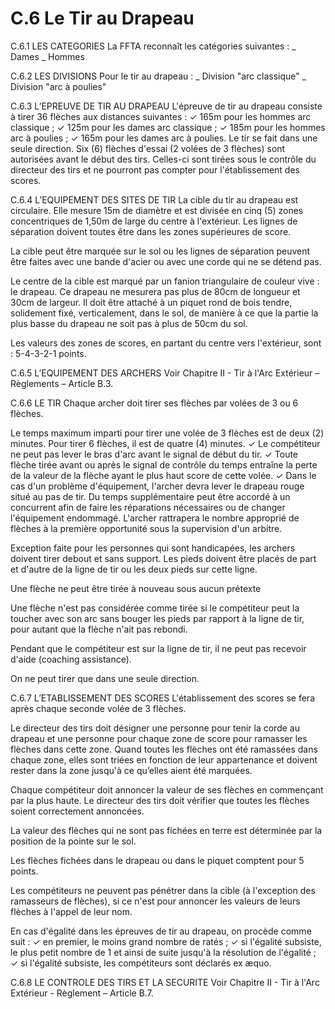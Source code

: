 # C.6 Le Tir au Drapeau

C.6.1 LES CATEGORIES
La FFTA reconnaît les catégories suivantes :
_ Dames
_ Hommes

C.6.2 LES DIVISIONS
Pour le tir au drapeau :
_ Division "arc classique"
_ Division "arc à poulies"

C.6.3 L’EPREUVE DE TIR AU DRAPEAU
L'épreuve de tir au drapeau consiste à tirer 36 flèches aux distances suivantes :
✓ 165m pour les hommes arc classique ;
✓ 125m pour les dames arc classique ;
✓ 185m pour les hommes arc à poulies ;
✓ 165m pour les dames arc à poulies.
Le tir se fait dans une seule direction. Six (6) flèches d'essai (2 volées de 3 flèches) sont autorisées avant
le début des tirs. Celles-ci sont tirées sous le contrôle du directeur des tirs et ne pourront pas compter
pour l'établissement des scores.

C.6.4 L’EQUIPEMENT DES SITES DE TIR
La cible du tir au drapeau est circulaire. Elle mesure 15m de diamètre et est divisée en cinq (5) zones
concentriques de 1,50m de large du centre à l'extérieur. Les lignes de séparation doivent toutes être dans
les zones supérieures de score.

La cible peut être marquée sur le sol ou les lignes de séparation peuvent être faites avec une bande d'acier
ou avec une corde qui ne se détend pas.

Le centre de la cible est marqué par un fanion triangulaire de couleur vive : le drapeau. Ce drapeau ne
mesurera pas plus de 80cm de longueur et 30cm de largeur. Il doit être attaché à un piquet rond de bois
tendre, solidement fixé, verticalement, dans le sol, de manière à ce que la partie la plus basse du drapeau
ne soit pas à plus de 50cm du sol.

Les valeurs des zones de scores, en partant du centre vers l'extérieur, sont : 5-4-3-2-1 points.

C.6.5 L’EQUIPEMENT DES ARCHERS
Voir Chapitre II - Tir à l'Arc Extérieur – Règlements – Article B.3.

C.6.6 LE TIR
Chaque archer doit tirer ses flèches par volées de 3 ou 6 flèches.

Le temps maximum imparti pour tirer une volée de 3 flèches est de deux (2) minutes. Pour tirer 6 flèches,
il est de quatre (4) minutes.
✓ Le compétiteur ne peut pas lever le bras d'arc avant le signal de début du tir.
✓ Toute flèche tirée avant ou après le signal de contrôle du temps entraîne la perte de la valeur de
la flèche ayant le plus haut score de cette volée.
✓ Dans le cas d'un problème d'équipement, l'archer devra lever le drapeau rouge situé au pas de tir.
Du temps supplémentaire peut être accordé à un concurrent afin de faire les réparations
nécessaires ou de changer l'équipement endommagé. L'archer rattrapera le nombre approprié
de flèches à la première opportunité sous la supervision d'un arbitre.

Exception faite pour les personnes qui sont handicapées, les archers doivent tirer debout et sans support.
Les pieds doivent être placés de part et d'autre de la ligne de tir ou les deux pieds sur cette ligne.

Une flèche ne peut être tirée à nouveau sous aucun prétexte

Une flèche n'est pas considérée comme tirée si le compétiteur peut la toucher avec son arc sans bouger
les pieds par rapport à la ligne de tir, pour autant que la flèche n'ait pas rebondi.

Pendant que le compétiteur est sur la ligne de tir, il ne peut pas recevoir d'aide (coaching assistance).

On ne peut tirer que dans une seule direction.

C.6.7 L’ETABLISSEMENT DES SCORES
L'établissement des scores se fera après chaque seconde volée de 3 flèches.

Le directeur des tirs doit désigner une personne pour tenir la corde au drapeau et une personne pour
chaque zone de score pour ramasser les flèches dans cette zone. Quand toutes les flèches ont été
ramassées dans chaque zone, elles sont triées en fonction de leur appartenance et doivent rester dans la
zone jusqu'à ce qu’elles aient été marquées.

Chaque compétiteur doit annoncer la valeur de ses flèches en commençant par la plus haute. Le directeur
des tirs doit vérifier que toutes les flèches soient correctement annoncées.

La valeur des flèches qui ne sont pas fichées en terre est déterminée par la position de la pointe sur le sol.

Les flèches fichées dans le drapeau ou dans le piquet comptent pour 5 points.

Les compétiteurs ne peuvent pas pénétrer dans la cible (à l'exception des ramasseurs de flèches), si ce
n'est pour annoncer les valeurs de leurs flèches à l'appel de leur nom.

En cas d'égalité dans les épreuves de tir au drapeau, on procède comme suit :
✓ en premier, le moins grand nombre de ratés ;
✓ si l'égalité subsiste, le plus petit nombre de 1 et ainsi de suite jusqu'à la résolution de l'égalité ;
✓ si l'égalité subsiste, les compétiteurs sont déclarés ex æquo.

C.6.8 LE CONTROLE DES TIRS ET LA SECURITE
Voir Chapitre II - Tir à l'Arc Extérieur - Règlement – Article B.7.
